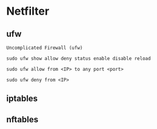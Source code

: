 # Netfilter

## ufw
	Uncomplicated Firewall (ufw)  
```
sudo ufw show allow deny status enable disable reload
```
```
sudo ufw allow from <IP> to any port <port>
```
```
sudo ufw deny from <IP> 
```

## iptables

## nftables
